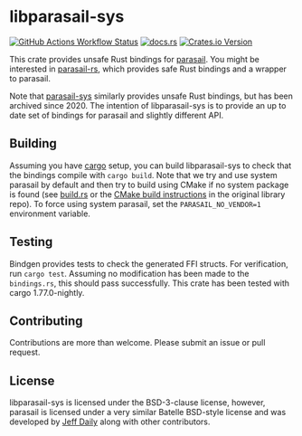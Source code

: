 # libparasail-sys

[![GitHub Actions Workflow Status](https://img.shields.io/github/actions/workflow/status/nsbuitrago/libparasail-sys/test.yml)](https://github.com/nsbuitrago/parasail-rs/actions/workflows/test.yml) [![docs.rs](https://img.shields.io/docsrs/libparasail-sys)](https://docs.rs/libparasail-sys/latest/libparasail_sys/index.html) [![Crates.io Version](https://img.shields.io/crates/v/libparasail-sys)](https://crates.io/crates/libparasail-sys)

This crate provides unsafe Rust bindings for [parasail](https://github.com/jeffdaily/parasail). You might be interested in [parasail-rs](https://gitlab.com/nsbuitrago/parasail-rs), which provides safe Rust bindings and a wrapper to parasail.

Note that [parasail-sys](https://github.com/anp/parasail-sys) similarly provides unsafe Rust bindings, but has been archived since 2020.
The intention of libparasail-sys is to provide an up to date set of bindings for parasail and slightly different API.

## Building

Assuming you have [cargo](https://doc.rust-lang.org/stable/cargo/) setup, you can build libparasail-sys to check that the bindings compile with `cargo build`. Note that we try and use system parasail by default and then try to build using CMake if no system package is found (see [build.rs](https://gitlab.com/nsbuitrago/libparasail-sys/-/blob/main/build.rs?ref_type=heads) or the [CMake build instructions](https://github.com/jeffdaily/parasail/tree/master?tab=readme-ov-file#cmake-build) in the original library repo). To force using system parasail, set the `PARASAIL_NO_VENDOR=1` environment variable.

## Testing

Bindgen provides tests to check the generated FFI structs. For verification, run `cargo test`. Assuming no modification has been made to the `bindings.rs`, this should pass successfully. This crate has been tested with cargo 1.77.0-nightly.

## Contributing

Contributions are more than welcome. Please submit an issue or pull request.

## License

libparasail-sys is licensed under the BSD-3-clause license, however, parasail is licensed under a very similar Batelle BSD-style license and was developed by [Jeff Daily](https://github.com/jeffdaily) along with other contributors.

